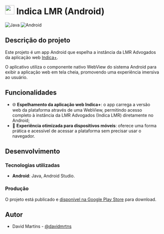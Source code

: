 # <img src="/app/src/main/ic_launcher-playstore.png" width="30px" /> Indica LMR (Android)

![Java](https://img.shields.io/badge/java-%23ED8B00.svg?style=for-the-badge&logo=openjdk&logoColor=white&style=for-the-badge)
![Android](https://img.shields.io/badge/Android-3DDC84?style=for-the-badge&logo=android&logoColor=white&style=for-the-badge)

## Descrição do projeto
Este projeto é um app Android que espelha a instância da LMR Advogados da aplicação web [Indica+](https://github.com/davidmrtns/indicamais).

O aplicativo utiliza o componente nativo WebView do sistema Android para exibir a aplicação web em tela cheia, promovendo uma experiência imersiva ao usuário.

## Funcionalidades
- 🌐 **Espelhamento da aplicação web Indica+**: o app carrega a versão web da plataforma através de uma WebView, permitindo acesso completo à instância da LMR Advogados (Indica LMR) diretamente no Android;
- 📱 **Experiência otimizada para dispositivos móveis**: oferece uma forma prática e acessível de acessar a plataforma sem precisar usar o navegador.

## Desenvolvimento
### Tecnologias utilizadas
- **Android**: Java, Android Studio.

### Produção
O projeto está publicado e [disponível na Google Play Store](https://play.google.com/store/apps/details?id=com.lmradvogados.indicalmr) para download.

## Autor
- David Martins - [@davidmrtns](https://github.com/davidmrtns/)
